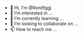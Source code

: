 - 👋 Hi, I’m @Ronitfggj
- 👀 I’m interested in ...
- 🌱 I’m currently learning ...
- 💞️ I’m looking to collaborate on ...
- 📫 How to reach me ...

<!---
Ronitfggj/Ronitfggj is a ✨ special ✨ repository because its `README.md` (this file) appears on your GitHub profile.
You can click the Preview link to take a look at your changes.
--->
